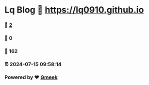 # Lq Blog :link: https://lq0910.github.io 
### :page_facing_up: [2](https://lq0910.github.io/tag.html) 
### :speech_balloon: 0 
### :hibiscus: 162 
### :alarm_clock: 2024-07-15 09:58:14 
### Powered by :heart: [Gmeek](https://github.com/Meekdai/Gmeek)
